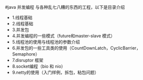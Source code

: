 #java 并发编程 与各种乱七八糟的东西的工程，以下是目录介绍
* 1.线程基础
* 2.线程基础
* 3.并发包
* 4.并发编程的一些模式（future和master-slave 模式）
* 5.线程池的使用与线程池的参数介绍
* 6.并发包的一些工具类的使用（CountDownLatch，CyclicBarrier，Semaphore）
* 7.disruptor 框架
* 8.socket编程（bio 和 nio）
* 9.netty的使用（入门样例，拆包，粘包问题）